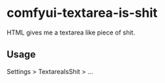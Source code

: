 # comfyui-textarea-is-shit

HTML gives me a textarea like piece of shit. 

## Usage  

Settings > TextareaIsShit > ...